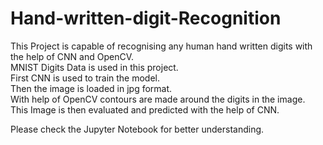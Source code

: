 # Hand-written-digit-Recognition

This Project is capable of recognising any human hand written digits with the help of CNN and OpenCV.</br>
MNIST Digits Data is used in this project.</br>
First CNN  is used to train the model.</br>
Then the image is loaded in jpg format.</br>
With help of OpenCV contours are made around the digits in the image.</br>
This Image is then evaluated and predicted with the help of CNN.</br>

Please check the Jupyter Notebook for better understanding.
